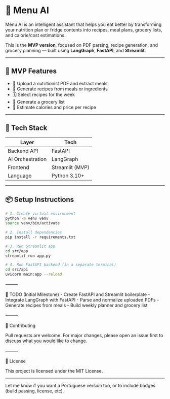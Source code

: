 # 🧠 Menu AI

Menu AI is an intelligent assistant that helps you eat better by transforming your nutrition plan or fridge contents into recipes, meal plans, grocery lists, and calorie/cost estimations.

This is the **MVP version**, focused on PDF parsing, recipe generation, and grocery planning — built using **LangGraph**, **FastAPI**, and **Streamlit**.

---

## 🚀 MVP Features

- 📄 Upload a nutritionist PDF and extract meals
- 🍲 Generate recipes from meals or ingredients
- 🗓 Select recipes for the week
- 🛒 Generate a grocery list
- 🔢 Estimate calories and price per recipe

---

## 🧰 Tech Stack

| Layer        | Tech               |
|--------------|--------------------|
| Backend API  | FastAPI            |
| AI Orchestration | LangGraph        |
| Frontend     | Streamlit (MVP)    |
| Language     | Python 3.10+       |

---

## 📦 Setup Instructions

```bash
# 1. Create virtual environment
python -m venv venv
source venv/bin/activate

# 2. Install dependencies
pip install -r requirements.txt

# 3. Run Streamlit app
cd src/app
streamlit run app.py

# 4. Run FastAPI backend (in a separate terminal)
cd src/api
uvicorn main:app --reload
```


⸻

📝 TODO (Initial Milestone)
	-	Create FastAPI and Streamlit boilerplate
	-	Integrate LangGraph with FastAPI
	-	Parse and normalize uploaded PDFs
	-	Generate recipes from meals
	-	Build weekly planner and grocery list

⸻

🤝 Contributing

Pull requests are welcome. For major changes, please open an issue first to discuss what you would like to change.

⸻

📄 License

This project is licensed under the MIT License.

---

Let me know if you want a Portuguese version too, or to include badges (build passing, license, etc).
